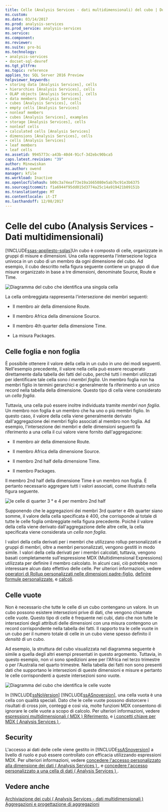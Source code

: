 ```yaml
---
title: Celle (Analysis Services - dati multidimensionali) del cubo | Documenti Microsoft
ms.custom: 
ms.date: 03/14/2017
ms.prod: analysis-services
ms.prod_service: analysis-services
ms.service: 
ms.component: 
ms.reviewer: 
ms.suite: pro-bi
ms.technology:
- analysis-services
- docset-sql-devref
ms.tgt_pltfrm: 
ms.topic: reference
applies_to: SQL Server 2016 Preview
helpviewer_keywords:
- storing data [Analysis Services], cells
- hierarchies [Analysis Services], cells
- OLAP objects [Analysis Services], cells
- data members [Analysis Services]
- cubes [Analysis Services], cells
- empty cells [Analysis Services]
- nonleaf members
- cubes [Analysis Services], examples
- storage [Analysis Services], cells
- nonleaf cells
- calculated cells [Analysis Services]
- dimensions [Analysis Services], cells
- cells [Analysis Services]
- leaf members
- leaf cells
ms.assetid: 9945773c-a43b-40d4-91cf-3d2ebc90bca5
caps.latest.revision: "39"
author: Minewiskan
ms.author: owend
manager: kfile
ms.workload: Inactive
ms.openlocfilehash: b00c3a74eaf73e19a1665080e5ab7bc91e3b6375
ms.sourcegitcommit: f1a6944f95dd015d3774a25c14a919421b09151b
ms.translationtype: MT
ms.contentlocale: it-IT
ms.lasthandoff: 12/08/2017
---
```

# <a name="cube-cells-analysis-services---multidimensional-data"></a>Celle del cubo (Analysis Services - Dati multidimensionali)
[!INCLUDE[ssas-appliesto-sqlas](../../includes/ssas-appliesto-sqlas.md)]Un cubo è composto di celle, organizzate in gruppi di misure e dimensioni. Una cella rappresenta l'intersezione logica univoca in un cubo di un membro da ogni dimensione del cubo. Ad esempio, il cubo descritto nella figura seguente contiene un gruppo di due misure organizzato in base a tre dimensioni, denominate Source, Route e Time.  
  
 ![Diagramma del cubo che identifica una singola cella](../../analysis-services/multidimensional-models-olap-logical-cube-objects/media/as-cubeintro5.gif "diagramma del cubo che identifica una singola cella")  
  
 La cella ombreggiata rappresenta l'intersezione dei membri seguenti:  
  
-   Il membro air della dimensione Route.  
  
-   Il membro Africa della dimensione Source.  
  
-   Il membro 4th quarter della dimensione Time.  
  
-   La misura Packages.  
  
## <a name="leaf-and-nonleaf-cells"></a>Celle foglia e non foglia  
 È possibile ottenere il valore della cella in un cubo in uno dei modi seguenti. Nell'esempio precedente, il valore nella cella può essere recuperato direttamente dalla tabella dei fatti del cubo, perché tutti i membri utilizzati per identificare tale cella sono *i membri foglia*. Un membro foglia non ha membri figlio in termini gerarchici e generalmente fa riferimento a un unico record nella tabella della dimensione. Questo tipo di cella viene considerato un *cella foglia*.  
  
 Tuttavia, una cella può essere inoltre individuata tramite *membri non foglia*. Un membro non foglia è un membro che ha uno o più membri figlio. In questo caso, il valore della cella viene generalmente derivato dall'aggregazione dei membri figlio associati al membro non foglia. Ad esempio, l'intersezione dei membri e delle dimensioni seguenti fa riferimento a una cella il cui valore viene fornito dall'aggregazione:  
  
-   Il membro air della dimensione Route.  
  
-   Il membro Africa della dimensione Source.  
  
-   Il membro 2nd half della dimensione Time.  
  
-   Il membro Packages.  
  
 Il membro 2nd half della dimensione Time è un membro non foglia. È pertanto necessario aggregare tutti i valori associati, come illustrato nella figura seguente.  
  
 ![le celle di quarter 3 ° e 4 per membro 2nd half](../../analysis-services/multidimensional-models-olap-logical-cube-objects/media/as-cubeintro6.gif "3 ° e 4 celle trimestre per membro 2nd half")  
  
 Supponendo che le aggregazioni dei membri 3rd quarter e 4th quarter siano somme, il valore della cella specificata è 400, che corrisponde al totale di tutte le celle foglia ombreggiate nella figura precedente. Poiché il valore della cella viene derivato dall'aggregazione delle altre celle, la cella specificata viene considerata un *cella non foglia*.  
  
 I valori della cella derivati per i membri che utilizzano rollup personalizzati e gruppi di membri, oltre a membri personalizzati, vengono gestiti in modo simile. I valori della cella derivati per i membri calcolati, tuttavia, vengono basati completamente sull'espressione MDX (Multidimensional Expressions) utilizzata per definire il membro calcolato. In alcuni casi, ciò potrebbe non interessare alcun dato effettivo delle celle. Per ulteriori informazioni, vedere [operatori di Rollup personalizzati nelle dimensioni padre-figlio](../../analysis-services/multidimensional-models/parent-child-dimension-attributes-custom-rollup-operators.md), [definire formule personalizzate](../../analysis-services/multidimensional-models/attribute-properties-define-custom-member-formulas.md), e [calcoli](../../analysis-services/multidimensional-models-olap-logical-cube-objects/calculations.md).  
  
## <a name="empty-cells"></a>Celle vuote  
 Non è necessario che tutte le celle di un cubo contengano un valore. In un cubo possono esistere intersezioni prive di dati, che vengono chiamate celle vuote. Questo tipo di celle è frequente nei cubi, dato che non tutte le intersezioni degli attributi delle dimensioni con una misura contengono un record corrispondente nella tabella dei fatti. Il rapporto tra le celle vuote in un cubo per il numero totale di celle in un cubo viene spesso definito il *densità* di un cubo.  
  
 Ad esempio, la struttura del cubo visualizzata nel diagramma seguente è simile a quella degli altri esempi presentati in questo argomento. Tuttavia, in questo esempio, non vi sono spedizioni aree per l'Africa nel terzo trimestre o per l'Australia nel quarto trimestre. Nella tabella dei fatti non sono presenti dati che supportano le intersezioni di queste dimensioni e misure e pertanto le celle corrispondenti a queste intersezioni sono vuote.  
  
 ![Diagramma del cubo che identifica le celle vuote](../../analysis-services/multidimensional-models-olap-logical-cube-objects/media/as-cubeintro7.gif "diagramma del cubo che identifica le celle vuote")  
  
 In [!INCLUDE[ssNoVersion](../../includes/ssnoversion-md.md)] [!INCLUDE[ssASnoversion](../../includes/ssasnoversion-md.md)], una cella vuota è una cella con qualità speciali. Dato che le celle vuote possono distorcere i risultati di cross join, conteggi e così via, molte funzioni MDX consentono di ignorare le celle vuote a scopo di calcolo. Per ulteriori informazioni, vedere [espressioni multidimensionali &#40; MDX &#41; Riferimento](../../mdx/multidimensional-expressions-mdx-reference.md), e [i concetti chiave per MDX &#40; Analysis Services &#41; ](../../analysis-services/multidimensional-models/mdx/key-concepts-in-mdx-analysis-services.md).  
  
## <a name="security"></a>Security  
 L'accesso ai dati delle celle viene gestito in [!INCLUDE[ssASnoversion](../../includes/ssasnoversion-md.md)] a livello di ruolo e può essere controllato con efficacia utilizzando espressioni MDX. Per ulteriori informazioni, vedere [concedere l'accesso personalizzato alla dimensione dei dati &#40; Analysis Services &#41; ](../../analysis-services/multidimensional-models/grant-custom-access-to-dimension-data-analysis-services.md), e [concedere l'accesso personalizzato a una cella di dati &#40; Analysis Services &#41; ](../../analysis-services/multidimensional-models/grant-custom-access-to-cell-data-analysis-services.md).  
  
## <a name="see-also"></a>Vedere anche  
 [Archiviazione dei cubi &#40; Analysis Services - dati multidimensionali &#41;](../../analysis-services/multidimensional-models-olap-logical-cube-objects/cube-storage-analysis-services-multidimensional-data.md)   
 [Aggregazioni e progettazione di aggregazioni](../../analysis-services/multidimensional-models-olap-logical-cube-objects/aggregations-and-aggregation-designs.md)  
  
  
